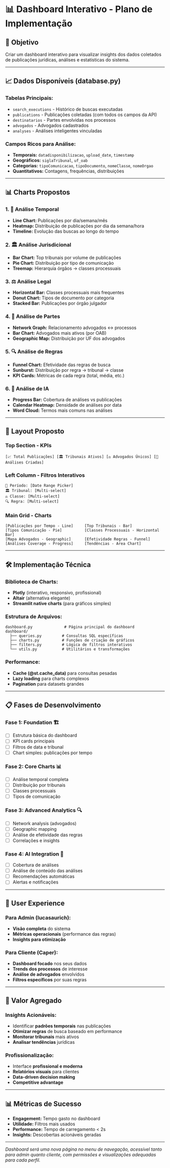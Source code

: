 # 📊 Dashboard Interativo - Plano de Implementação

## 🎯 Objetivo
Criar um dashboard interativo para visualizar insights dos dados coletados de publicações jurídicas, análises e estatísticas do sistema.

---

## 📈 Dados Disponíveis (database.py)

### **Tabelas Principais:**
- `search_executions` - Histórico de buscas executadas
- `publications` - Publicações coletadas (com todos os campos da API)
- `destinatarios` - Partes 
envolvidas nos processos
- `advogados` - Advogados cadastrados
- `analyses` - Análises inteligentes vinculadas

### **Campos Ricos para Análise:**
- **Temporais:** `datadisponibilizacao`, `upload_date`, `timestamp`
- **Geográficos:** `siglaTribunal`, `uf_oab`
- **Categorias:** `tipoComunicacao`, `tipoDocumento`, `nomeClasse`, `nomeOrgao`
- **Quantitativos:** Contagens, frequências, distribuições

---

## 📊 Charts Propostos

### **1. 📅 Análise Temporal**
- **Line Chart:** Publicações por dia/semana/mês
- **Heatmap:** Distribuição de publicações por dia da semana/hora
- **Timeline:** Evolução das buscas ao longo do tempo

### **2. 🏛️ Análise Jurisdicional**
- **Bar Chart:** Top tribunais por volume de publicações
- **Pie Chart:** Distribuição por tipo de comunicação
- **Treemap:** Hierarquia órgãos → classes processuais

### **3. ⚖️ Análise Legal**
- **Horizontal Bar:** Classes processuais mais frequentes  
- **Donut Chart:** Tipos de documento por categoria
- **Stacked Bar:** Publicações por órgão julgador

### **4. 👥 Análise de Partes**
- **Network Graph:** Relacionamento advogados ↔ processos
- **Bar Chart:** Advogados mais ativos (por OAB)
- **Geographic Map:** Distribuição por UF dos advogados

### **5. 🔍 Análise de Regras**
- **Funnel Chart:** Efetividade das regras de busca
- **Sunburst:** Distribuição por regra → tribunal → classe
- **KPI Cards:** Métricas de cada regra (total, média, etc.)

### **6. 🧠 Análise de IA**
- **Progress Bar:** Cobertura de análises vs publicações
- **Calendar Heatmap:** Densidade de análises por data
- **Word Cloud:** Termos mais comuns nas análises

---

## 🎨 Layout Proposto

### **Top Section - KPIs**
```
[📈 Total Publicações] [🏛️ Tribunais Ativos] [⚖️ Advogados Únicos] [🧠 Análises Criadas]
```

### **Left Column - Filtros Interativos**
```
📅 Período: [Date Range Picker]
🏛️ Tribunal: [Multi-select]
⚖️ Classe: [Multi-select]  
🔍 Regra: [Multi-select]
```

### **Main Grid - Charts**
```
[Publicações por Tempo - Line]     [Top Tribunais - Bar]
[Tipos Comunicação - Pie]          [Classes Processuais - Horizontal Bar]
[Mapa Advogados - Geographic]      [Efetividade Regras - Funnel]
[Análises Coverage - Progress]     [Tendências - Area Chart]
```

---

## 🛠️ Implementação Técnica

### **Biblioteca de Charts:**
- **Plotly** (interativo, responsivo, profissional)
- **Altair** (alternativa elegante)
- **Streamlit native charts** (para gráficos simples)

### **Estrutura de Arquivos:**
```
dashboard.py              # Página principal do dashboard
dashboard/
  ├── queries.py         # Consultas SQL específicas
  ├── charts.py          # Funções de criação de gráficos
  ├── filters.py         # Lógica de filtros interativos
  └── utils.py           # Utilitários e transformações
```

### **Performance:**
- **Cache (@st.cache_data)** para consultas pesadas
- **Lazy loading** para charts complexos
- **Pagination** para datasets grandes

---

## 📋 Fases de Desenvolvimento

### **Fase 1: Foundation** 🏗️
- [ ] Estrutura básica do dashboard
- [ ] KPI cards principais
- [ ] Filtros de data e tribunal
- [ ] Chart simples: publicações por tempo

### **Fase 2: Core Charts** 📊  
- [ ] Análise temporal completa
- [ ] Distribuição por tribunais
- [ ] Classes processuais
- [ ] Tipos de comunicação

### **Fase 3: Advanced Analytics** 🔍
- [ ] Network analysis (advogados)
- [ ] Geographic mapping
- [ ] Análise de efetividade das regras
- [ ] Correlações e insights

### **Fase 4: AI Integration** 🧠
- [ ] Cobertura de análises
- [ ] Análise de conteúdo das análises
- [ ] Recomendações automáticas
- [ ] Alertas e notificações

---

## 🎯 User Experience

### **Para Admin (lucasaurich):**
- **Visão completa** do sistema
- **Métricas operacionais** (performance das regras)
- **Insights para otimização**

### **Para Cliente (Caper):**
- **Dashboard focado** nos seus dados
- **Trends dos processos** de interesse
- **Análise de advogados** envolvidos
- **Filtros específicos** por suas regras

---

## 🚀 Valor Agregado

### **Insights Acionáveis:**
- Identificar **padrões temporais** nas publicações
- **Otimizar regras** de busca baseado em performance
- **Monitorar tribunais** mais ativos
- **Analisar tendências** jurídicas

### **Profissionalização:**
- Interface **profissional e moderna**
- **Relatórios visuais** para clientes
- **Data-driven decision making**
- **Competitive advantage**

---

## 📊 Métricas de Sucesso

- **Engagement:** Tempo gasto no dashboard
- **Utilidade:** Filtros mais usados
- **Performance:** Tempo de carregamento < 2s
- **Insights:** Descobertas acionáveis geradas

---

*Dashboard será uma nova página no menu de navegação, acessível tanto para admin quanto cliente, com permissões e visualizações adequadas para cada perfil.*